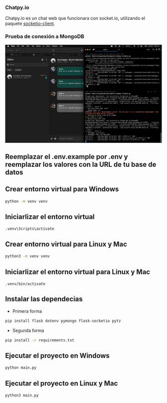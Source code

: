 ### Chatpy.io

Chatpy.io es un chat web que funcionara con socket.io, utilizando el paquete [socketio-client](https://github.com/socketio/socket.io).

### Prueba de conexión a MongoDB

<img src="Anexos/conection.jpeg">

## Reemplazar el .env.example por .env y reemplazar los valores con la URL de tu base de datos

## Crear entorno virtual para Windows

```bash
python -m venv venv
````

## Iniciarlizar el entorno virtual

```
.venv\Scripts\activate
```

## Crear entorno virtual para Linux y Mac

```bash
python3 -m venv venv
````

## Iniciarlizar el entorno virtual para Linux y Mac

```
.venv/bin/activate
```

## Instalar las dependecias

- Primera forma

```bash
pip install flask dotenv pymongo flask-socketio pytz
```

- Segunda forma

```bash
pip install -r requirements.txt
```

## Ejecutar el proyecto en Windows

```bash
python main.py
```

## Ejecutar el proyecto en Linux y Mac

```bash
python3 main.py
```
